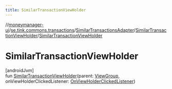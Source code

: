 ```yaml
---
title: SimilarTransactionViewHolder
---
```

//[moneymanager-ui](../../../../index.html)/[se.tink.commons.transactions](../../index.html)/[SimilarTransactionsAdapter](../index.html)/[SimilarTransactionViewHolder](index.html)/[SimilarTransactionViewHolder](-similar-transaction-view-holder.html)



# SimilarTransactionViewHolder



[androidJvm]\
fun [SimilarTransactionViewHolder](-similar-transaction-view-holder.html)(parent: [ViewGroup](https://developer.android.com/reference/kotlin/android/view/ViewGroup.html), onViewHolderClickedListener: [OnViewHolderClickedListener](../../../se.tink.android.viewholders/-on-view-holder-clicked-listener/index.html))




